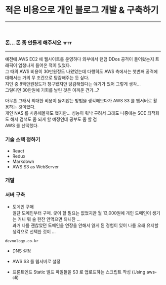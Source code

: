 # 적은 비용으로 개인 블로그 개발 & 구축하기
---
&nbsp;&nbsp;


### 돈... 돈 좀 안들게 해주세요 ㅠㅠ
---

예전에 AWS EC2 에 웹사이트를 운영하다 외부에서 랜덤 DDos 공격이 들어왔는지 트래픽이 엄청나게 들어온 적이 있었다.  
그 때의 AWS 비용이 30만원정도 나왔었는데 다행히도 AWS 측에서는 첫번째 공격에 대해서는 거의 무 조건으로 탕감해주는 듯 싶다.  
지인 중 8백만원정도가 청구됐지만 탕감해줬다는 얘기가 있어 그렇게 생각...  
그렇다면 30만원에 기회를 날린 것은 아까운 건가...?  

아무튼 그래서 최대한 비용이 들지않는 방법을 생각해보다가 AWS S3 를 웹서버로 활용하는 것이었다.  
개인 NAS 를 사용해볼까도 했지만... 성능이 워낙 구려서 그래도 나중에는 SOE 최적화도 해서 검색도 좀 되게 할 예정인데 공부도 좀 할 겸  
AWS 를 선택했다.


### 기술 스택 정하기
* React
* Redux
* Markdown
* AWS S3 as WebServer


### 개발


### 서버 구축

* 도메인 구매  
일단 도메인부터 구매. 궂이 할 필요는 없었지만 월 13,000원에 개인 도메인이 생기는 거니 뭐 술 한잔 안먹으면 되니깐 ...  
과거 나름 괜찮았던 도메인을 연장을 안해서 잃게 된 경험이 있어 나름 오래 유지할 생각으로 선택한 것이 ... 

```
devnology.co.kr
```

* DNS 설정  

* AWS S3 를 웹서버로 설정  

* 프론트엔드 Static 빌드 파일들을 S3 로 업로드하는 스크립트 작성 (Using aws-cli)  

